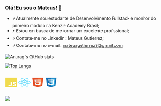 ### Olá! Eu sou o Mateus! 👋

 - ⚡ Atualmente sou estudante de Desenvolvimento Fullstack e monitor do primeiro módulo na Kenzie Academy Brasil;
 - ⚡ Estou em busca de me tornar um excelente profissional;
 - ⚡ Contate-me no Linkedin : Mateus Gutierrez;
 - ⚡ Contate-me no e-mail: mateusgutierrez9@gmail.com

<!--
**MateusGutierrez/MateusGutierrez** is a ✨ _special_ ✨ repository because its `README.md` (this file) appears on your GitHub profile.

Here are some ideas to get you started:

-->


![Anurag's GitHub stats](https://github-readme-stats.vercel.app/api?username=MateusGutierrez&show_icons=true&theme=dark)


[![Top Langs](https://github-readme-stats.vercel.app/api/top-langs/?username=MateusGutierrez&hide_progress=true&theme=dark)](https://github.com/MateusGutierrez/github-readme-stats)

<div style="display: inline_block"><br>
  <img align="center" alt="Rafa-Js" height="30" width="40" src="https://raw.githubusercontent.com/devicons/devicon/master/icons/javascript/javascript-plain.svg">
<!--   <img align="center" alt="Rafa-Ts" height="30" width="40" src="https://raw.githubusercontent.com/devicons/devicon/master/icons/typescript/typescript-plain.svg"> -->
  <img align="center" alt="Rafa-React" height="30" width="40" src="https://raw.githubusercontent.com/devicons/devicon/master/icons/react/react-original.svg">
  <img align="center" alt="Rafa-HTML" height="30" width="40" src="https://raw.githubusercontent.com/devicons/devicon/master/icons/html5/html5-original.svg">
  <img align="center" alt="Rafa-CSS" height="30" width="40" src="https://raw.githubusercontent.com/devicons/devicon/master/icons/css3/css3-original.svg">
<!--   <img align="center" alt="Rafa-Python" height="30" width="40" src="https://raw.githubusercontent.com/devicons/devicon/master/icons/python/python-original.svg"> -->
<!--   <img align="center" alt="Rafa-Csharp" height="30" width="40" src="https://raw.githubusercontent.com/devicons/devicon/master/icons/csharp/csharp-original.svg"> -->

  ##
 
<div> 

  <a href="https://www.linkedin.com/in/mateus-gutierrez-a991aa1b9" target="_blank"><img src="https://img.shields.io/badge/-LinkedIn-%230077B5?style=for-the-badge&logo=linkedin&logoColor=white" target="_blank"></a> 
  
</div>
